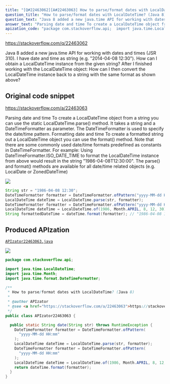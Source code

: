 ```yaml
---
title: "[Q#22463062][A#22463063] How to parse/format dates with LocalDateTime? (Java 8)"
question_title: "How to parse/format dates with LocalDateTime? (Java 8)"
question_text: "Java 8 added a new java.time API for working with dates and times (JSR 310). I have date and time as string (e.g. \"2014-04-08 12:30\"). How can I obtain a LocalDateTime instance from the given string? After I finished working with the LocalDateTime object: How can I then convert the LocalDateTime instance back to a string with the same format as shown above?"
answer_text: "Parsing date and time To create a LocalDateTime object from a string you can use the static LocalDateTime.parse() method. It takes a string and a DateTimeFormatter as parameter. The DateTimeFormatter is used to specify the date/time pattern. Formatting date and time To create a formatted string out a LocalDateTime object you can use the format() method. Note that there are some commonly used date/time formats predefined as constants in DateTimeFormatter. For example: Using DateTimeFormatter.ISO_DATE_TIME to format the LocalDateTime instance from above would result in the string \"1986-04-08T12:30:00\". The parse() and format() methods are available for all date/time related objects (e.g. LocalDate or ZonedDateTime)"
apization_code: "package com.stackoverflow.api;  import java.time.LocalDateTime; import java.time.Month; import java.time.format.DateTimeFormatter;  /**  * How to parse/format dates with LocalDateTime? (Java 8)  *  * @author APIzator  * @see <a href=\"https://stackoverflow.com/a/22463063\">https://stackoverflow.com/a/22463063</a>  */ public class APIzator22463063 {    public static String date(String str) throws RuntimeException {     DateTimeFormatter formatter = DateTimeFormatter.ofPattern(       \"yyyy-MM-dd HH:mm\"     );     LocalDateTime dateTime = LocalDateTime.parse(str, formatter);     DateTimeFormatter formatter = DateTimeFormatter.ofPattern(       \"yyyy-MM-dd HH:mm\"     );     LocalDateTime dateTime = LocalDateTime.of(1986, Month.APRIL, 8, 12, 30);     return dateTime.format(formatter);   } }"
---
```


https://stackoverflow.com/q/22463062

Java 8 added a new java.time API for working with dates and times (JSR 310).
I have date and time as string (e.g. &quot;2014-04-08 12:30&quot;). How can I obtain a LocalDateTime instance from the given string?
After I finished working with the LocalDateTime object: How can I then convert the LocalDateTime instance back to a string with the same format as shown above?



## Original code snippet

https://stackoverflow.com/a/22463063

Parsing date and time
To create a LocalDateTime object from a string you can use the static LocalDateTime.parse() method. It takes a string and a DateTimeFormatter as parameter. The DateTimeFormatter is used to specify the date/time pattern.
Formatting date and time
To create a formatted string out a LocalDateTime object you can use the format() method.
Note that there are some commonly used date/time formats predefined as constants in DateTimeFormatter. For example: Using DateTimeFormatter.ISO_DATE_TIME to format the LocalDateTime instance from above would result in the string &quot;1986-04-08T12:30:00&quot;.
The parse() and format() methods are available for all date/time related objects (e.g. LocalDate or ZonedDateTime)

<div class="code-logo"><img src="/stackoverflow.png" /></div>

```java
String str = "1986-04-08 12:30";
DateTimeFormatter formatter = DateTimeFormatter.ofPattern("yyyy-MM-dd HH:mm");
LocalDateTime dateTime = LocalDateTime.parse(str, formatter);
DateTimeFormatter formatter = DateTimeFormatter.ofPattern("yyyy-MM-dd HH:mm");
LocalDateTime dateTime = LocalDateTime.of(1986, Month.APRIL, 8, 12, 30);
String formattedDateTime = dateTime.format(formatter); // "1986-04-08 12:30"
```

## Produced APIzation

[`APIzator22463063.java`](https://github.com/pasqualesalza/apization-temp-data/raw/master/search/APIzator22463063.java)

<div class="code-logo"><img src="/apizator.png" /></div>

```java
package com.stackoverflow.api;

import java.time.LocalDateTime;
import java.time.Month;
import java.time.format.DateTimeFormatter;

/**
 * How to parse/format dates with LocalDateTime? (Java 8)
 *
 * @author APIzator
 * @see <a href="https://stackoverflow.com/a/22463063">https://stackoverflow.com/a/22463063</a>
 */
public class APIzator22463063 {

  public static String date(String str) throws RuntimeException {
    DateTimeFormatter formatter = DateTimeFormatter.ofPattern(
      "yyyy-MM-dd HH:mm"
    );
    LocalDateTime dateTime = LocalDateTime.parse(str, formatter);
    DateTimeFormatter formatter = DateTimeFormatter.ofPattern(
      "yyyy-MM-dd HH:mm"
    );
    LocalDateTime dateTime = LocalDateTime.of(1986, Month.APRIL, 8, 12, 30);
    return dateTime.format(formatter);
  }
}

```